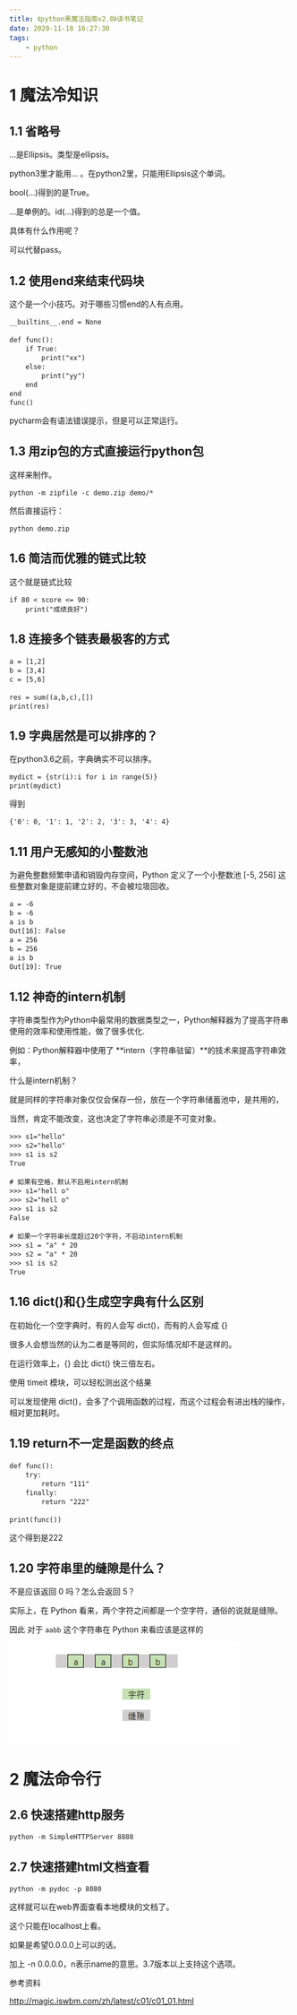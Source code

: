 ```yaml
---
title: 《python黑魔法指南v2.0》读书笔记
date: 2020-11-18 16:27:30
tags:
	- python
---
```




# 1 魔法冷知识

## 1.1 省略号

...是Ellipsis。类型是ellipsis。

python3里才能用... 。在python2里，只能用Ellipsis这个单词。

bool(...)得到的是True。

...是单例的。id(...)得到的总是一个值。

具体有什么作用呢？

可以代替pass。

## 1.2 使用end来结束代码块

这个是一个小技巧。对于哪些习惯end的人有点用。

```
__builtins__.end = None

def func():
    if True:
        print("xx")
    else:
        print("yy")
    end
end
func()
```

pycharm会有语法错误提示，但是可以正常运行。

## 1.3 用zip包的方式直接运行python包

这样来制作。

```
python -m zipfile -c demo.zip demo/*
```

然后直接运行：

```
python demo.zip
```



## 1.6 简洁而优雅的链式比较

这个就是链式比较

```
if 80 < score <= 90:
    print("成绩良好")
```

## 1.8 连接多个链表最极客的方式

```
a = [1,2]
b = [3,4]
c = [5,6]

res = sum((a,b,c),[])
print(res)
```

## 1.9 字典居然是可以排序的？

在python3.6之前，字典确实不可以排序。

```
mydict = {str(i):i for i in range(5)}
print(mydict)
```

得到

```
{'0': 0, '1': 1, '2': 2, '3': 3, '4': 4}
```

## 1.11 用户无感知的小整数池

为避免整数频繁申请和销毁内存空间，Python 定义了一个小整数池 [-5, 256] 这些整数对象是提前建立好的，不会被垃圾回收。

```
a = -6
b = -6
a is b
Out[16]: False
a = 256
b = 256
a is b
Out[19]: True
```

## 1.12 神奇的intern机制

字符串类型作为Python中最常用的数据类型之一，Python解释器为了提高字符串使用的效率和使用性能，做了很多优化.

例如：Python解释器中使用了 **intern（字符串驻留）**的技术来提高字符串效率，

什么是intern机制？

就是同样的字符串对象仅仅会保存一份，放在一个字符串储蓄池中，是共用的，

当然，肯定不能改变，这也决定了字符串必须是不可变对象。

```
>>> s1="hello"
>>> s2="hello"
>>> s1 is s2
True

# 如果有空格，默认不启用intern机制
>>> s1="hell o"
>>> s2="hell o"
>>> s1 is s2
False

# 如果一个字符串长度超过20个字符，不启动intern机制
>>> s1 = "a" * 20
>>> s2 = "a" * 20
>>> s1 is s2
True
```



## 1.16 dict()和{}生成空字典有什么区别

在初始化一个空字典时，有的人会写 dict()，而有的人会写成 {}

很多人会想当然的认为二者是等同的，但实际情况却不是这样的。

在运行效率上，{} 会比 dict() 快三倍左右。

使用 timeit 模块，可以轻松测出这个结果

可以发现使用 dict()，会多了个调用函数的过程，而这个过程会有进出栈的操作，相对更加耗时。



## 1.19 return不一定是函数的终点

```
def func():
    try:
        return "111"
    finally:
        return "222"

print(func())
```

这个得到是222

## 1.20 字符串里的缝隙是什么？

不是应该返回 0 吗？怎么会返回 5？

实际上，在 Python 看来，两个字符之间都是一个空字符，通俗的说就是缝隙。

因此 对于 `aabb` 这个字符串在 Python 来看应该是这样的

![image1](../images/random_name/20200509172331.png)

# 2 魔法命令行

## 2.6 快速搭建http服务

```
python -m SimpleHTTPServer 8888
```

## 2.7 快速搭建html文档查看

```
python -m pydoc -p 8080
```

这样就可以在web界面查看本地模块的文档了。

这个只能在localhost上看。

如果是希望0.0.0.0上可以的话。

加上 -n 0.0.0.0，n表示name的意思。3.7版本以上支持这个选项。



参考资料

http://magic.iswbm.com/zh/latest/c01/c01_01.html

